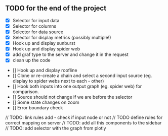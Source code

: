 ## TODO for the end of the project

- [x] Selector for input data
- [x] Selector for columns
- [x] Selector for data source
- [x] Selector for display metrics (possibly multiple!)
- [x] Hook up and display sunburst
- [x] Hook up and display spider web
- [x] add graf type to the server and change it in the request
- [x] clean up the code
- [] Hook up and display roofline
- [] Clone or re-create a chain and select a second input source (eg. display to spider webs next to each - other)
- [] Hook both inputs into one output graph (eg. spider web) for comparison.
- [] Source should not change if we are before the selector
- [] Some state changes on zoom
- [] Error boundary check


// TODO: link rules add - check if input node or not
// TODO define rules for correct mapping on server
// TODO: add all this components to the sidebar
// TODO: add selector with the graph from plotly

